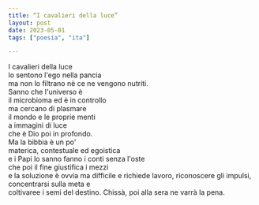 ```yaml
---
title: “I cavalieri della luce”
layout: post
date: 2023-05-01
tags: ["poesia", "ita"]

---
```


I cavalieri della luce  
lo sentono l'ego nella pancia  
ma non lo filtrano nè ce ne vengono nutriti.  
Sanno che l'universo è  
il microbioma ed è in controllo  
ma cercano di plasmare  
il mondo e le proprie menti  
a immagini di luce   
che è Dio poi in profondo.  
Ma la bibbia è un po'    
materica, contestuale ed egoistica    
e i Papi lo sanno fanno i conti senza l'oste  
che poi il fine giustifica i mezzi  
e la soluzione è ovvia 
ma difficile e richiede 
lavoro, riconoscere gli impulsi, 
concentrarsi sulla meta e  
coltivaree i semi del destino.
Chissà, poi alla sera
ne varrà la pena.  
